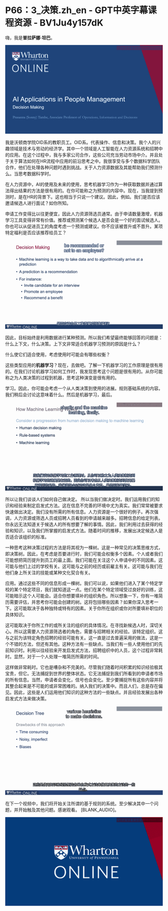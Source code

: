 # P66：3_决策.zh_en - GPT中英字幕课程资源 - BV1Ju4y157dK

嗨，我是**普拉萨娜·坦巴**。

![](img/99cede32118ee82da76132341daa4039_1.png)

我是沃顿商学院OID系的教职员工。OID系。代表操作、信息和决策。我个人的兴趣领域是技术与劳动的经济学。其中一个领域是人工智能在人力资源系统和招聘中的应用。在这个过程中，我与多家公司合作，这些公司充当劳动市场中介。并且处于关于算法如何在HR流程中应用的前沿思考之中。我很享受与多个数据科学团队合作，他们在处理各种问题时遇到挑战。关于人力资源数据及其能帮助我们预测什么。当思考数据科学时。

在人力资源中，AI的使用及未来的使用，思考机器学习作为一种获取数据并通过算法得出结果的方法是很有用的。在你可能称之为预测的内容中。现在，当我提到预测时，是在HR的背景下。这也相当于只说一个建议。因此，例如。我们是否应该邀请候选人进行面试？如你所知。

申请工作变得比以往更便宜，因此人力资源筛选员通常。由于申请数量激增，机器学习工具变得非常有价值。推荐或预测某个候选人是否会是一个好的面试候选人。你也可以从促进员工的角度考虑一个预测或建议。你不应该被晋升或不晋升。某项特定福利是否应该推荐给员工？



![](img/99cede32118ee82da76132341daa4039_3.png)

因此，目标始终是利用数据进行某种预测。所以我们希望最终能够回答的问题是：什么上下文，什么决策。上下文非常适合机器学习预测的原因是什么？

什么使它们适合使用，考虑使用时可能会有哪些权衡？

这些类型应用的**机器学习**？现在，去做吧。了解一下机器学习的工作原理是很有用的。在我们讨论机器学习如何工作时，我发现思考这个问题是很有用的。从你可能称之为人类决策的过程到机器，思考这种演变是很有用的。

学习。因此，你可能会考虑一个从人类决策到使用的进展。规则基础系统的内容。我们稍后会讨论这意味着什么。然后是机器学习，最后。

![](img/99cede32118ee82da76132341daa4039_5.png)

所以让我们谈谈人们如何自己做决定。 所以当我们做决定时。我们运用我们的知识和经验来制定启发式方法。这在信息不完善的环境中尤为真实。我们常常被要求快速做出决定。我们没有所需的所有信息。人力资源是一个很好的例子。再次强调，人力资源或筛选人员或招聘人员看到的申请越来越多。招聘信息的给定列表。你永远无法知道关于候选人的所有想要了解的事情。因此，我们利用过去获得的经验和知识，以及我们所掌握的启发式方法。随着时间的推移，发展出决定候选人是否适合该组织的标准。

一种思考这种决策过程的方法是将其视为一棵树。这是一种常见的决策思维方式，即决策树。因此，在考虑是否要进行时，我们可能会权衡多个因素。个人或者我们可能想把简历提升到员工的最上面。我们可能在关注这个人申请中的不同因素。这可能与他们上过的学校有关。这可能与之前的经历或前雇主有关。这可能与我们在他们身上所关注的技能或某种文化契合有关。

应用。通过这些不同的信息形成一棵树。我们可以说，如果他们进入了某个特定学校的某个特定项目，我们就知道这一点。他们在某个特定领域受过良好的训练，这可能暗示这个人可能会。适合你想要填补的组织角色。所以想象一下，你有一堆简历需要评估，并思考你可能会创建的树。这将包括哪些因素？如果你深入思考一下。这可能取决于各种独特或特有的因素。关于你所在组织或你对所要填补职位的具体知识。

这可能取决于你所工作的或所关注的组织的具体情况。在寻找新候选人时，深切关心。所以这需要人力资源筛选者的角色，需要与招聘相关的经验。该特定组织。这与之前为该特定角色招聘的经验可能有关。这一直是过去普遍采用的做法，这是一个不错的方法，但还有其他。这种方法有一些缺点。当我们有一些人使用他们的先前知识时。利用以往经验来开发启发式方法，招聘组织中的人员，这个过程非常耗时。显然，对于一个人处理一堆简历所需的时间。

这样做非常耗时。它也是嘈杂和不完美的。尽管我们随着时间积累的知识经验极其宝贵，但它。无法捕捉到世界的整体状态。它无法捕捉到我们所看到的申请者市场的所有信息。当然，申请者会变化，信号也会变化。至少要捕捉所有这些内容并将其整合起来是不可能的或非常困难的。纳入我们的决策中。而且人们，总是存在偏见。因此，这些是人们运用他们知识的这种方法的一些缺点。并且经验发展出各种启发式方法来做决策。



![](img/99cede32118ee82da76132341daa4039_7.png)

在下一个视频中，我们将开始关注所谓的基于规则的系统。至少解决其中一个问题，并开始触及其他问题。感谢观看。 [BLANK_AUDIO]。

![](img/99cede32118ee82da76132341daa4039_9.png)
